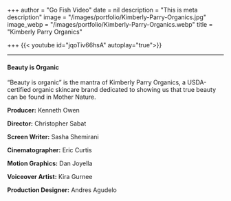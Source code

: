 +++
author = "Go Fish Video"
date = nil
description = "This is meta description"
image = "/images/portfolio/Kimberly-Parry-Organics.jpg"
image_webp = "/images/portfolio/Kimberly-Parry-Organics.webp"
title = "Kimberly Parry Organics"

+++
{{< youtube id="jqoTiv66hsA" autoplay="true">}}

***

#### Beauty is Organic

“Beauty is organic” is the mantra of Kimberly Parry Organics, a USDA-certified organic skincare brand dedicated to showing us that true beauty can be found in Mother Nature.

**Producer:** Kenneth Owen

**Director:** Christopher Sabat

**Screen Writer:** Sasha Shemirani

**Cinematographer:** Eric Curtis

**Motion Graphics:** Dan Joyella

**Voiceover Artist:** Kira Gurnee

**Production Designer:** Andres Agudelo
